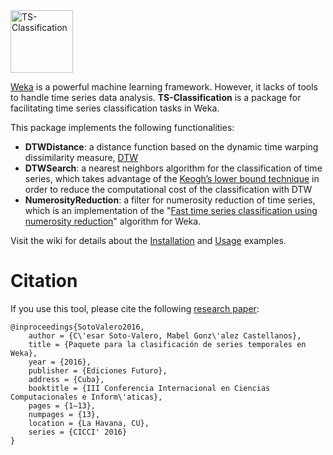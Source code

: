 <img src="https://cesarsotovalero.github.io/img/logos/TS-Classification_logo.svg" height="100px"  alt="TS-Classification"/>

[Weka](https://www.cs.waikato.ac.nz/ml/weka) is a powerful machine learning framework. However, it lacks of tools to handle time series data analysis. **TS-Classification** is a package for facilitating time series classification tasks in Weka. 

This package implements the following functionalities: 

- **DTWDistance**: a distance function based on the dynamic time warping dissimilarity measure, [DTW](https://en.wikipedia.org/wiki/Dynamic_time_warping) 
- **DTWSearch**: a nearest neighbors algorithm for the classification of time series, which takes advantage of the [Keogh’s lower bound technique](https://www.cs.ucr.edu/~eamonn/LB_Keogh.htm) in order to reduce the computational cost of the classification with DTW
- **NumerosityReduction**: a filter for numerosity reduction of time series, which is an implementation of the "[Fast time series classification using numerosity reduction](https://dl.acm.org/doi/10.1145/1143844.1143974)" algorithm for Weka.


Visit the wiki for details about the [Installation](https://github.com/cesarsotovalero/timeSeriesClassification/wiki/Installation) and [Usage](https://github.com/cesarsotovalero/timeSeriesClassification/wiki/Usage) examples.

# Citation

If you use this tool, please cite the following [research paper](https://www.researchgate.net/publication/290379731_Paquete_para_la_clasificacion_de_series_temporales_en_Weka):

```
@inproceedings{SotoValero2016,
    author = {C\'esar Soto-Valero, Mabel Gonz\'alez Castellanos},
    title = {Paquete para la clasificación de series temporales en Weka},
    year = {2016},
    publisher = {Ediciones Futuro},
    address = {Cuba},
    booktitle = {III Conferencia Internacional en Ciencias Computacionales e Inform\'aticas},
    pages = {1–13},
    numpages = {13},
    location = {La Havana, CU},
    series = {CICCI' 2016}
}
```
